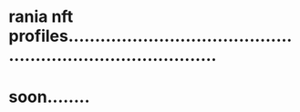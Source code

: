 # rania nft profiles.................................................................................
# soon........
